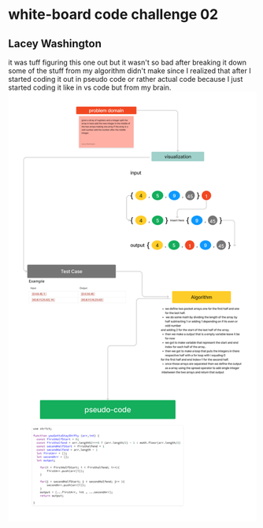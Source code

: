 # white-board code challenge 02

## Lacey Washington

it was tuff figuring this one out but it wasn't so bad after breaking it down some of the stuff from my algorithm didn't make since I realized that after I started coding it out in pseudo code or rather actual code because I just started coding it like in vs code but from my brain. ![checkout-my-whiteboard](./code%20challenge%202.png)
